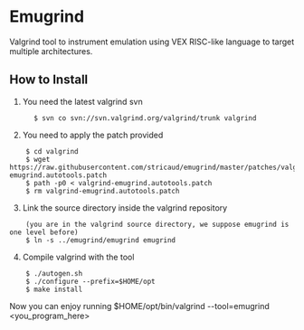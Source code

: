 Emugrind
========

Valgrind tool to instrument emulation using VEX RISC-like language to target multiple architectures.


How to Install
--------------

1. You need the latest valgrind svn

``` 
      $ svn co svn://svn.valgrind.org/valgrind/trunk valgrind
```

2. You need to apply the patch provided

```
	$ cd valgrind
	$ wget https://raw.githubusercontent.com/stricaud/emugrind/master/patches/valgrind-emugrind.autotools.patch
	$ path -p0 < valgrind-emugrind.autotools.patch
	$ rm valgrind-emugrind.autotools.patch
```

3. Link the source directory inside the valgrind repository

```
	(you are in the valgrind source directory, we suppose emugrind is one level before)
	$ ln -s ../emugrind/emugrind emugrind
```

4. Compile valgrind with the tool


```
	$ ./autogen.sh
	$ ./configure --prefix=$HOME/opt
	$ make install
```

Now you can enjoy running $HOME/opt/bin/valgrind --tool=emugrind <you_program_here>

